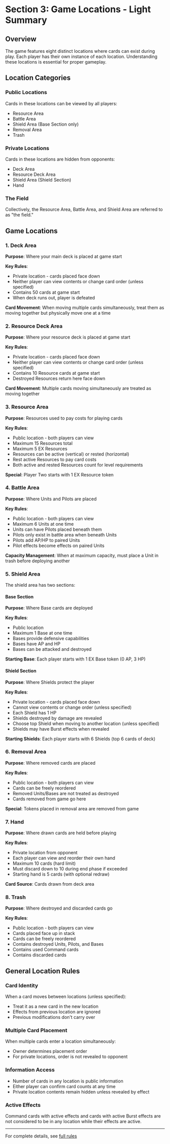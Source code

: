 # Section 3: Game Locations - Light Summary

## Overview

The game features eight distinct locations where cards can exist during play. Each player has their own instance of each location. Understanding these locations is essential for proper gameplay.

## Location Categories

### Public Locations
Cards in these locations can be viewed by all players:
- Resource Area
- Battle Area
- Shield Area (Base Section only)
- Removal Area
- Trash

### Private Locations
Cards in these locations are hidden from opponents:
- Deck Area
- Resource Deck Area
- Shield Area (Shield Section)
- Hand

### The Field
Collectively, the Resource Area, Battle Area, and Shield Area are referred to as "the field."

## Game Locations

### 1. Deck Area

**Purpose**: Where your main deck is placed at game start

**Key Rules**:
- Private location - cards placed face down
- Neither player can view contents or change card order (unless specified)
- Contains 50 cards at game start
- When deck runs out, player is defeated

**Card Movement**: When moving multiple cards simultaneously, treat them as moving together but physically move one at a time

### 2. Resource Deck Area

**Purpose**: Where your resource deck is placed at game start

**Key Rules**:
- Private location - cards placed face down
- Neither player can view contents or change card order (unless specified)
- Contains 10 Resource cards at game start
- Destroyed Resources return here face down

**Card Movement**: Multiple cards moving simultaneously are treated as moving together

### 3. Resource Area

**Purpose**: Resources used to pay costs for playing cards

**Key Rules**:
- Public location - both players can view
- Maximum 15 Resources total
- Maximum 5 EX Resources
- Resources can be active (vertical) or rested (horizontal)
- Rest active Resources to pay card costs
- Both active and rested Resources count for level requirements

**Special**: Player Two starts with 1 EX Resource token

### 4. Battle Area

**Purpose**: Where Units and Pilots are placed

**Key Rules**:
- Public location - both players can view
- Maximum 6 Units at one time
- Units can have Pilots placed beneath them
- Pilots only exist in battle area when beneath Units
- Pilots add AP/HP to paired Units
- Pilot effects become effects on paired Units

**Capacity Management**: When at maximum capacity, must place a Unit in trash before deploying another

### 5. Shield Area

The shield area has two sections:

#### Base Section

**Purpose**: Where Base cards are deployed

**Key Rules**:
- Public location
- Maximum 1 Base at one time
- Bases provide defensive capabilities
- Bases have AP and HP
- Bases can be attacked and destroyed

**Starting Base**: Each player starts with 1 EX Base token (0 AP, 3 HP)

#### Shield Section

**Purpose**: Where Shields protect the player

**Key Rules**:
- Private location - cards placed face down
- Cannot view contents or change order (unless specified)
- Each Shield has 1 HP
- Shields destroyed by damage are revealed
- Choose top Shield when moving to another location (unless specified)
- Shields may have Burst effects when revealed

**Starting Shields**: Each player starts with 6 Shields (top 6 cards of deck)

### 6. Removal Area

**Purpose**: Where removed cards are placed

**Key Rules**:
- Public location - both players can view
- Cards can be freely reordered
- Removed Units/Bases are not treated as destroyed
- Cards removed from game go here

**Special**: Tokens placed in removal area are removed from game

### 7. Hand

**Purpose**: Where drawn cards are held before playing

**Key Rules**:
- Private location from opponent
- Each player can view and reorder their own hand
- Maximum 10 cards (hard limit)
- Must discard down to 10 during end phase if exceeded
- Starting hand is 5 cards (with optional redraw)

**Card Source**: Cards drawn from deck area

### 8. Trash

**Purpose**: Where destroyed and discarded cards go

**Key Rules**:
- Public location - both players can view
- Cards placed face up in stack
- Cards can be freely reordered
- Contains destroyed Units, Pilots, and Bases
- Contains used Command cards
- Contains discarded cards

## General Location Rules

### Card Identity

When a card moves between locations (unless specified):
- Treat it as a new card in the new location
- Effects from previous location are ignored
- Previous modifications don't carry over

### Multiple Card Placement

When multiple cards enter a location simultaneously:
- Owner determines placement order
- For private locations, order is not revealed to opponent

### Information Access

- Number of cards in any location is public information
- Either player can confirm card counts at any time
- Private location contents remain hidden unless revealed by effect

### Active Effects

Command cards with active effects and cards with active Burst effects are not considered to be in any location while their effects are active.

---

For complete details, see [full rules](./full.md)
